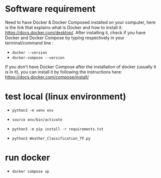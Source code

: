 # Software requirement
Need to have Docker & Docker Composed installed on your computer, here is the link that explains what is Docker and how to install it: https://docs.docker.com/desktop/. After installing it, check if you have Docker and Docker Compose by typing respectively in your terminal/command line : 
- `docker --version`
- `docker-compose --version`

If you don't have Docker Compose after the installation of docker (usually it is in it), you can install it by following the instructions here: https://docs.docker.com/compose/install/

# test local (linux environment)

- `python3 -m venv env`

- `source env/bin/activate`

- `python3 -m pip install -r requirements.txt`

- `python3 Weather_Classification_TP.py`

# run docker

- `docker compose up`
